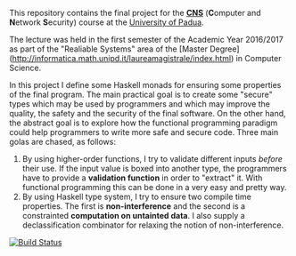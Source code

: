 This repository contains the final project for the [**CNS**](http://www.math.unipd.it/~conti/teaching/CNS1617/index.html) (**C**omputer and **N**etwork **S**ecurity) course at the [University of Padua](http://www.unipd.it/). 

The lecture was held in the first semester of the Academic Year 2016/2017 as part of the "Realiable Systems" area of the [Master Degree] (http://informatica.math.unipd.it/laureamagistrale/index.html) in Computer Science.

In this project I define some Haskell monads for ensuring some properties of the final program. 
The main practical goal is to create some "secure" types which may be used by programmers and which may improve the quality, the safety and the security of the final software. 
On the other hand, the abstract goal is to explore how the functional programming paradigm could help programmers to write more safe and secure code. 
Three main golas are chased, as follows:

1. By using higher-order functions, I try to validate different inputs _before_ their use. If the input value is boxed into another type, the programmers have to provide a **validation function** in order to "extract" it. With functional programming this can be done in a very easy and pretty way. 
2. By using Haskell type system, I try to ensure two compile time properties. The first is **non-interference** and the second is a constrainted **computation on untainted data**. I also supply a declassification combinator for relaxing the notion of non-interference. 

[![Build Status](https://travis-ci.com/mdipirro/haskell-secure-types.svg?token=7LSQJy3DGkLbRMBT5MDM&branch=master)](https://travis-ci.com/mdipirro/haskell-secure-types)
